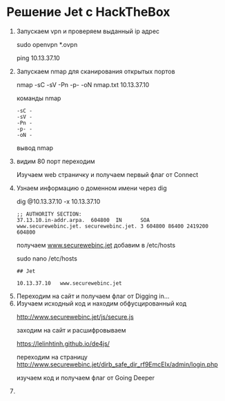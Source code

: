 <h1> Решение Jet с HackTheBox </h1>
<ol>
<li> Запускаем vpn и проверяем выданный ip адрес </li>

 sudo openvpn  *.ovpn

 ping 10.13.37.10 



<li> Запускаем nmap для сканирования открытых портов </li>

nmap -sC -sV -Pn -p- -oN nmap.txt 10.13.37.10

команды nmap
```
-sC -
-sV -
-Pn -
-p- -
-oN -
```
вывод nmap


<li> видим 80 порт переходим </li>

Изучаем web страничку и получаем первый флаг от Connect


<li> Узнаем информацию о доменном имени через dig </li>

dig @10.13.37.10 -x 10.13.37.10

```
;; AUTHORITY SECTION:
37.13.10.in-addr.arpa.  604800  IN      SOA     www.securewebinc.jet. securewebinc.jet. 3 604800 86400 2419200 604800
```

получаем www.securewebinc.jet добавим в /etc/hosts

sudo nano /etc/hosts
```
## Jet

10.13.37.10   www.securewebinc.jet 
```

<li>Переходим на сайт и получаем флаг от Digging in... </li>

<li> Изучаем исходный код и находим обфусцированный код </li>

http://www.securewebinc.jet/js/secure.js

заходим на сайт и расшифровываем

https://lelinhtinh.github.io/de4js/

переходим на страницу http://www.securewebinc.jet/dirb_safe_dir_rf9EmcEIx/admin/login.php

изучаем код и получаем флаг от Going Deeper

<li> </li>

</ol>

